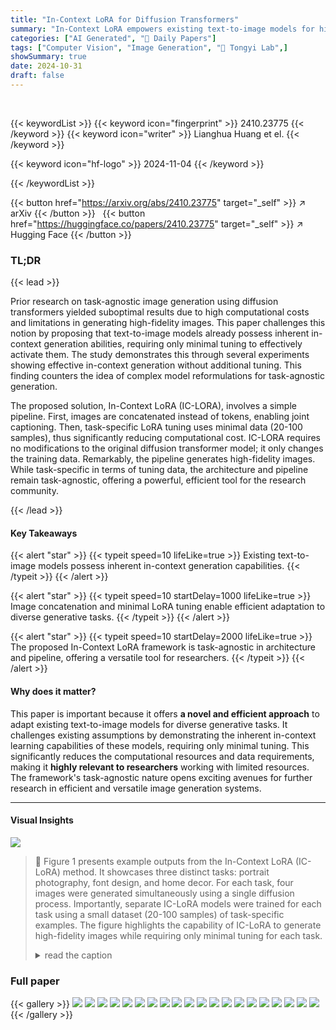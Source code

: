 ```yaml
---
title: "In-Context LoRA for Diffusion Transformers"
summary: "In-Context LoRA empowers existing text-to-image models for high-fidelity multi-image generation by simply concatenating images and using minimal task-specific LoRA tuning."
categories: ["AI Generated", "🤗 Daily Papers"]
tags: ["Computer Vision", "Image Generation", "🏢 Tongyi Lab",]
showSummary: true
date: 2024-10-31
draft: false
---
```


<br>

{{< keywordList >}}
{{< keyword icon="fingerprint" >}} 2410.23775 {{< /keyword >}}
{{< keyword icon="writer" >}} Lianghua Huang et el. {{< /keyword >}}
 
{{< keyword icon="hf-logo" >}} 2024-11-04 {{< /keyword >}}
 
{{< /keywordList >}}

{{< button href="https://arxiv.org/abs/2410.23775" target="_self" >}}
↗ arXiv
{{< /button >}}
&nbsp; 
{{< button href="https://huggingface.co/papers/2410.23775" target="_self" >}}
↗ Hugging Face
{{< /button >}}

### TL;DR


{{< lead >}}

Prior research on task-agnostic image generation using diffusion transformers yielded suboptimal results due to high computational costs and limitations in generating high-fidelity images. This paper challenges this notion by proposing that text-to-image models already possess inherent in-context generation abilities, requiring only minimal tuning to effectively activate them.  The study demonstrates this through several experiments showing effective in-context generation without additional tuning. This finding counters the idea of complex model reformulations for task-agnostic generation.

The proposed solution, In-Context LoRA (IC-LORA), involves a simple pipeline. First, images are concatenated instead of tokens, enabling joint captioning. Then, task-specific LoRA tuning uses minimal data (20-100 samples), thus significantly reducing computational cost.  IC-LORA requires no modifications to the original diffusion transformer model; it only changes the training data.  Remarkably, the pipeline generates high-fidelity images. While task-specific in terms of tuning data, the architecture and pipeline remain task-agnostic, offering a powerful, efficient tool for the research community.

{{< /lead >}}


#### Key Takeaways

{{< alert "star" >}}
{{< typeit speed=10 lifeLike=true >}} Existing text-to-image models possess inherent in-context generation capabilities. {{< /typeit >}}
{{< /alert >}}

{{< alert "star" >}}
{{< typeit speed=10 startDelay=1000 lifeLike=true >}} Image concatenation and minimal LoRA tuning enable efficient adaptation to diverse generative tasks. {{< /typeit >}}
{{< /alert >}}

{{< alert "star" >}}
{{< typeit speed=10 startDelay=2000 lifeLike=true >}} The proposed In-Context LoRA framework is task-agnostic in architecture and pipeline, offering a versatile tool for researchers. {{< /typeit >}}
{{< /alert >}}

#### Why does it matter?
This paper is important because it offers **a novel and efficient approach** to adapt existing text-to-image models for diverse generative tasks.  It challenges existing assumptions by demonstrating the inherent in-context learning capabilities of these models, requiring only minimal tuning. This significantly reduces the computational resources and data requirements, making it **highly relevant to researchers** working with limited resources. The framework's task-agnostic nature opens exciting avenues for further research in efficient and versatile image generation systems.

------
#### Visual Insights



![](https://arxiv.org/html/2410.23775/x3.png)

> 🔼 Figure 1 presents example outputs from the In-Context LoRA (IC-LoRA) method.  It showcases three distinct tasks: portrait photography, font design, and home decor.  For each task, four images were generated simultaneously using a single diffusion process. Importantly, separate IC-LoRA models were trained for each task using a small dataset (20-100 samples) of task-specific examples. The figure highlights the capability of IC-LoRA to generate high-fidelity images while requiring only minimal tuning for each task.
> <details>
> <summary>read the caption</summary>
> Figure 1: In-Context LoRA Generation Examples. Three tasks from top to bottom: portrait photography, font design, and home decoration. For each task, four images are generated simultaneously within a single diffusion process using In-Context LoRA models that are tuned specifically for each task.
> </details>







### Full paper

{{< gallery >}}
<img src="https://ai-paper-reviewer.com/2410.23775/1.png" class="grid-w50 md:grid-w33 xl:grid-w25" />
<img src="https://ai-paper-reviewer.com/2410.23775/2.png" class="grid-w50 md:grid-w33 xl:grid-w25" />
<img src="https://ai-paper-reviewer.com/2410.23775/3.png" class="grid-w50 md:grid-w33 xl:grid-w25" />
<img src="https://ai-paper-reviewer.com/2410.23775/4.png" class="grid-w50 md:grid-w33 xl:grid-w25" />
<img src="https://ai-paper-reviewer.com/2410.23775/5.png" class="grid-w50 md:grid-w33 xl:grid-w25" />
<img src="https://ai-paper-reviewer.com/2410.23775/6.png" class="grid-w50 md:grid-w33 xl:grid-w25" />
<img src="https://ai-paper-reviewer.com/2410.23775/7.png" class="grid-w50 md:grid-w33 xl:grid-w25" />
<img src="https://ai-paper-reviewer.com/2410.23775/8.png" class="grid-w50 md:grid-w33 xl:grid-w25" />
<img src="https://ai-paper-reviewer.com/2410.23775/9.png" class="grid-w50 md:grid-w33 xl:grid-w25" />
<img src="https://ai-paper-reviewer.com/2410.23775/10.png" class="grid-w50 md:grid-w33 xl:grid-w25" />
<img src="https://ai-paper-reviewer.com/2410.23775/11.png" class="grid-w50 md:grid-w33 xl:grid-w25" />
<img src="https://ai-paper-reviewer.com/2410.23775/12.png" class="grid-w50 md:grid-w33 xl:grid-w25" />
<img src="https://ai-paper-reviewer.com/2410.23775/13.png" class="grid-w50 md:grid-w33 xl:grid-w25" />
<img src="https://ai-paper-reviewer.com/2410.23775/14.png" class="grid-w50 md:grid-w33 xl:grid-w25" />
<img src="https://ai-paper-reviewer.com/2410.23775/15.png" class="grid-w50 md:grid-w33 xl:grid-w25" />
<img src="https://ai-paper-reviewer.com/2410.23775/16.png" class="grid-w50 md:grid-w33 xl:grid-w25" />
<img src="https://ai-paper-reviewer.com/2410.23775/17.png" class="grid-w50 md:grid-w33 xl:grid-w25" />
<img src="https://ai-paper-reviewer.com/2410.23775/18.png" class="grid-w50 md:grid-w33 xl:grid-w25" />
<img src="https://ai-paper-reviewer.com/2410.23775/19.png" class="grid-w50 md:grid-w33 xl:grid-w25" />
<img src="https://ai-paper-reviewer.com/2410.23775/20.png" class="grid-w50 md:grid-w33 xl:grid-w25" />
{{< /gallery >}}